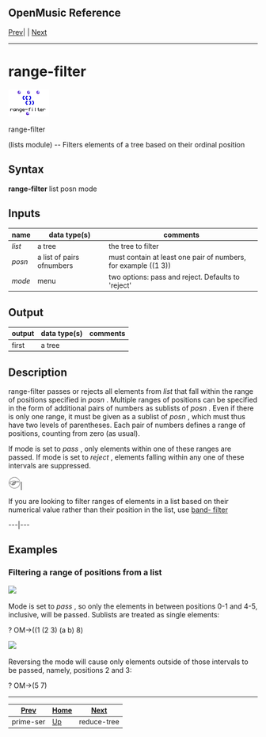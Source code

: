 OpenMusic Reference  
---  
[Prev](prime-ser)| | [Next](reduce-tree)  
  
* * *

# range-filter

![](figures/functions/lists/range-filter.png)

  
  
range-filter  
  
(lists module) \-- Filters elements of a tree based on their ordinal position  

## Syntax

   **range-filter**  list posn mode  

## Inputs

name| data type(s)| comments  
---|---|---  
_list_ |  a tree| the tree to filter  
_posn_ |  a list of pairs ofnumbers| must contain at least one pair of numbers, for example ((1 3))  
_mode_ |  menu| two options: pass and reject. Defaults to 'reject'  
  
## Output

output| data type(s)| comments  
---|---|---  
first| a tree|  
  
## Description

 range-filter  passes or rejects all elements from  _list_  that fall within
the range of positions specified in  _posn_ . Multiple ranges of positions can
be specified in the form of additional pairs of numbers as sublists of
 _posn_ . Even if there is only one range, it must be given as a sublist of
 _posn_  , which must thus have two levels of parentheses. Each pair of
numbers defines a range of positions, counting from zero (as usual).

If mode is set to  _pass_  , only elements within one of these ranges are
passed. If mode is set to  _reject_  , elements falling within any one of
these intervals are suppressed.

![Note](figures/images/note.gif)|

If you are looking to filter ranges of elements in a list based on their
numerical value rather than their position in the list, use [ band-
filter ](band-filter)  
  
---|---  
  
## Examples

### Filtering a range of positions from a list

![](figures/functions/lists/range-filterEX1.gif)

Mode is set to  _pass_  , so only the elements in between positions 0-1 and
4-5, inclusive, will be passed. Sublists are treated as single elements:

 ? OM->((1 (2 3) (a b) 8) 

![](figures/functions/lists/range-filterEX2.gif)

Reversing the mode will cause only elements outside of those intervals to be
passed, namely, positions 2 and 3:

 ? OM->(5 7) 

* * *

[Prev](prime-ser)| [Home](index)| [Next](reduce-tree)  
---|---|---  
prime-ser| [Up](funcref.main)| reduce-tree

